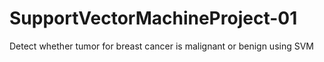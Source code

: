 # SupportVectorMachineProject-01
Detect whether tumor for breast cancer is malignant or benign using SVM
